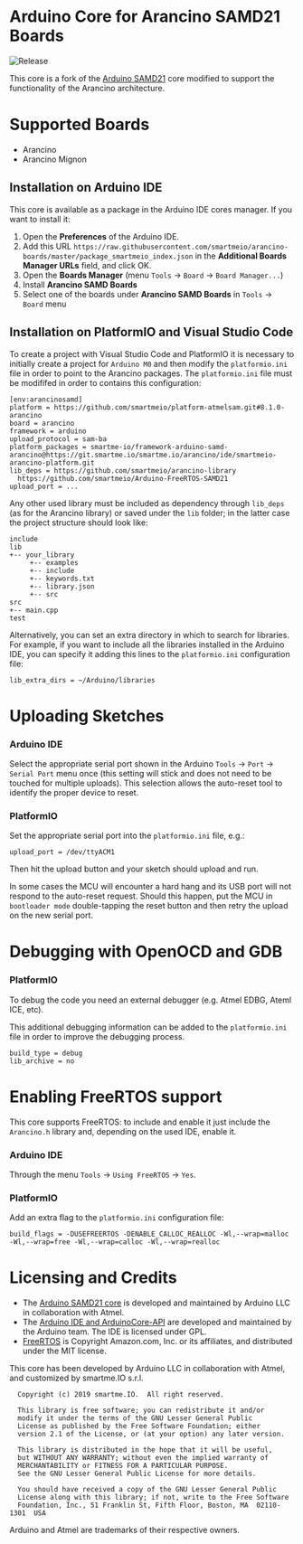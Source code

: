 # Arduino Core for Arancino SAMD21 Boards
![Release](https://img.shields.io/github/v/release/smartmeio/arancino-core-samd21?style=plastic)

This core is a fork of the [Arduino SAMD21](https://github.com/arduino/ArduinoCore-samd) core modified to support the functionality of the Arancino architecture.

# Supported Boards
* Arancino
* Arancino Mignon

## Installation on Arduino IDE

This core is available as a package in the Arduino IDE cores manager. If you want to install it:

  1. Open the **Preferences** of the Arduino IDE.
  2. Add this URL `https://raw.githubusercontent.com/smartmeio/arancino-boards/master/package_smartmeio_index.json` in the **Additional Boards Manager URLs** field, and click OK.
  3. Open the **Boards Manager** (menu `Tools` -> `Board` -> `Board Manager...`)
  4. Install **Arancino SAMD Boards**
  5. Select one of the boards under **Arancino SAMD Boards** in `Tools` -> `Board` menu

## Installation on PlatformIO and Visual Studio Code
To create a project with Visual Studio Code and PlatformIO it is necessary to initially create a project for `Arduino M0` and then modify the `platformio.ini` file in order to point to the Arancino packages. The `platformio.ini` file must be modififed in order to contains this configuration:
```
[env:arancinosamd]
platform = https://github.com/smartmeio/platform-atmelsam.git#8.1.0-arancino
board = arancino
framework = arduino
upload_protocol = sam-ba
platform_packages = smartme-io/framework-arduino-samd-arancino@https://git.smartme.io/smartme.io/arancino/ide/smartmeio-arancino-platform.git
lib_deps = https://github.com/smartmeio/arancino-library
  https://github.com/smartmeio/Arduino-FreeRTOS-SAMD21
upload_port = ...
```
Any other used library must be included as dependency through `lib_deps` (as for the Arancino library) or saved under the `lib` folder; in the latter case the project structure should look like:
```
include
lib
+-- your_library
     +-- examples
     +-- include
     +-- keywords.txt
     +-- library.json
     +-- src
src
+-- main.cpp
test
```

Alternatively, you can set an extra directory in which to search for libraries. For example, if you want to include all the libraries installed in the Arduino IDE, you can specify it adding this lines to the `platformio.ini` configuration file:
```
lib_extra_dirs = ~/Arduino/libraries
```

# Uploading Sketches

### Arduino IDE
Select the appropriate serial port shown in the Arduino `Tools` -> `Port` -> `Serial Port` menu once (this setting will stick and does not need to be
touched for multiple uploads). This selection allows the auto-reset tool to identify the proper device to reset.

### PlatformIO
Set the appropriate serial port into the `platformio.ini` file, e.g.:
```
upload_port = /dev/ttyACM1
```
Then hit the upload button and your sketch should upload and run.

In some cases the MCU will encounter a hard hang and its USB port will not respond to the auto-reset request. Should this happen, put the MCU in `bootloader mode` double-tapping the reset button and then retry the upload on the new serial port.

# Debugging with OpenOCD and GDB

### PlatformIO
To debug the code you need an external debugger (e.g. Atmel EDBG, Ateml ICE, etc).

This additional debugging information can be added to the `platformio.ini` file in order to improve the debugging process.
```
build_type = debug
lib_archive = no
```

# Enabling FreeRTOS support
This core supports FreeRTOS: to include and enable it just include the `Arancino.h` library and, depending on the used IDE, enable it. 

### Arduino IDE
Through the menu `Tools` -> `Using FreeRTOS` -> `Yes`.

### PlatformIO
Add an extra flag to the `platformio.ini` configuration file:
```
build_flags = -DUSEFREERTOS -DENABLE_CALLOC_REALLOC -Wl,--wrap=malloc -Wl,--wrap=free -Wl,--wrap=calloc -Wl,--wrap=realloc
```


# Licensing and Credits
* The [Arduino SAMD21 core](https://github.com/arduino/ArduinoCore-samd) is developed and maintained by Arduino LLC in collaboration with Atmel.
* The [Arduino IDE and ArduinoCore-API](https://arduino.cc) are developed and maintained by the Arduino team. The IDE is licensed under GPL.
* [FreeRTOS](https://freertos.org) is Copyright Amazon.com, Inc. or its affiliates, and distributed under the MIT license.

This core has been developed by Arduino LLC in collaboration with Atmel, 
and customized by smartme.IO s.r.l.

```
  Copyright (c) 2019 smartme.IO.  All right reserved.

  This library is free software; you can redistribute it and/or
  modify it under the terms of the GNU Lesser General Public
  License as published by the Free Software Foundation; either
  version 2.1 of the License, or (at your option) any later version.

  This library is distributed in the hope that it will be useful,
  but WITHOUT ANY WARRANTY; without even the implied warranty of
  MERCHANTABILITY or FITNESS FOR A PARTICULAR PURPOSE.
  See the GNU Lesser General Public License for more details.

  You should have received a copy of the GNU Lesser General Public
  License along with this library; if not, write to the Free Software
  Foundation, Inc., 51 Franklin St, Fifth Floor, Boston, MA  02110-1301  USA
```

Arduino and Atmel are trademarks of their respective owners.

